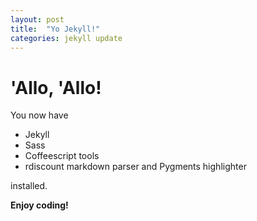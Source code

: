 ```yaml
---
layout: post
title:  "Yo Jekyll!"
categories: jekyll update
---
```


# 'Allo, 'Allo!

You now have

- Jekyll
- Sass
- Coffeescript tools
- rdiscount markdown parser and Pygments highlighter

installed.

**Enjoy coding!**

